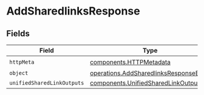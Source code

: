 # AddSharedlinksResponse


## Fields

| Field                                                                                          | Type                                                                                           | Required                                                                                       | Description                                                                                    |
| ---------------------------------------------------------------------------------------------- | ---------------------------------------------------------------------------------------------- | ---------------------------------------------------------------------------------------------- | ---------------------------------------------------------------------------------------------- |
| `httpMeta`                                                                                     | [components.HTTPMetadata](../../models/components/httpmetadata.md)                             | :heavy_check_mark:                                                                             | N/A                                                                                            |
| `object`                                                                                       | [operations.AddSharedlinksResponseBody](../../models/operations/addsharedlinksresponsebody.md) | :heavy_minus_sign:                                                                             | N/A                                                                                            |
| `unifiedSharedLinkOutputs`                                                                     | [components.UnifiedSharedLinkOutput](../../models/components/unifiedsharedlinkoutput.md)[]     | :heavy_minus_sign:                                                                             | N/A                                                                                            |